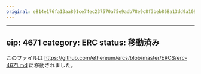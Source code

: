 ```yaml
---
original: e814e176fa13aa891ce74ec237570a75e9adb78e9c8f3beb868a13dd9a109551
---
```


---
eip: 4671
category: ERC
status: 移動済み
---

このファイルは https://github.com/ethereum/ercs/blob/master/ERCS/erc-4671.md に移動されました。